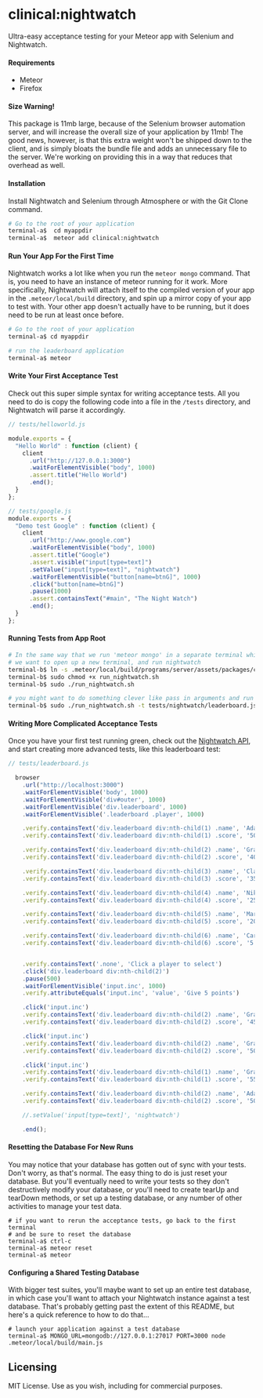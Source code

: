 clinical:nightwatch
===================

Ultra-easy acceptance testing for your Meteor app with Selenium and Nightwatch.


####  Requirements

  - Meteor
  - Firefox

####  Size Warning!
This package is 11mb large, because of the Selenium browser automation server, and will increase the overall size of your application by 11mb!  The good news, however, is that this extra weight won't be shipped down to the client, and is simply bloats the bundle file and adds an unnecessary file to the server.  We're working on providing this in a way that reduces that overhead as well.


####  Installation
Install Nightwatch and Selenium through Atmosphere or with the Git Clone command.

````sh
# Go to the root of your application
terminal-a$  cd myappdir
terminal-a$  meteor add clinical:nightwatch

````

####  Run Your App For the First Time

Nightwatch works a lot like when you run the ``meteor mongo`` command.  That is, you need to have an instance of meteor running for it work.  More specifically, Nightwatch will attach itself to the compiled version of your app in the ``.meteor/local/build`` directory, and spin up a mirror copy of your app to test with.  Your other app doesn't actually have to be running, but it does need to be run at least once before.

````sh
# Go to the root of your application
terminal-a$ cd myappdir

# run the leaderboard application
terminal-a$ meteor
````

#### Write Your First Acceptance Test
Check out this super simple syntax for writing acceptance tests.  All you need to do is copy the following code into a file in the ``/tests`` directory, and Nightwatch will parse it accordingly.

````js
// tests/helloworld.js

module.exports = {
  "Hello World" : function (client) {
    client
      .url("http://127.0.0.1:3000")
      .waitForElementVisible("body", 1000)
      .assert.title("Hello World")
      .end();
  }
};

// tests/google.js
module.exports = {
  "Demo test Google" : function (client) {
    client
      .url("http://www.google.com")
      .waitForElementVisible("body", 1000)
      .assert.title("Google")
      .assert.visible("input[type=text]")
      .setValue("input[type=text]", "nightwatch")
      .waitForElementVisible("button[name=btnG]", 1000)
      .click("button[name=btnG]")
      .pause(1000)
      .assert.containsText("#main", "The Night Watch")
      .end();
  }
};

````


####  Running Tests from App Root
````sh
# In the same way that we run 'meteor mongo' in a separate terminal while our application is already running,
# we want to open up a new terminal, and run nightwatch
terminal-b$ ln -s .meteor/local/build/programs/server/assets/packages/clinical_nightwatch/launch_nightwatch_from_app_root.sh run_nightwatch.sh
terminal-b$ sudo chmod +x run_nightwatch.sh
terminal-b$ sudo ./run_nightwatch.sh

# you might want to do something clever like pass in arguments and run specific tests
terminal-b$ sudo ./run_nightwatch.sh -t tests/nightwatch/leaderboard.js
````



####  Writing More Complicated Acceptance Tests

Once you have your first test running green, check out the [Nightwatch API](http://nightwatchjs.org/api#assert-attributeEquals), and start creating more advanced tests, like this leaderboard test:
````js
// tests/leaderboard.js

  browser
    .url("http://localhost:3000")
    .waitForElementVisible('body', 1000)
    .waitForElementVisible('div#outer', 1000)
    .waitForElementVisible('div.leaderboard', 1000)
    .waitForElementVisible('.leaderboard .player', 1000)

    .verify.containsText('div.leaderboard div:nth-child(1) .name', 'Ada Lovelace')
    .verify.containsText('div.leaderboard div:nth-child(1) .score', '50')

    .verify.containsText('div.leaderboard div:nth-child(2) .name', 'Grace Hopper')
    .verify.containsText('div.leaderboard div:nth-child(2) .score', '40')

    .verify.containsText('div.leaderboard div:nth-child(3) .name', 'Claude Shannon')
    .verify.containsText('div.leaderboard div:nth-child(3) .score', '35')

    .verify.containsText('div.leaderboard div:nth-child(4) .name', 'Nikola Tesla')
    .verify.containsText('div.leaderboard div:nth-child(4) .score', '25')

    .verify.containsText('div.leaderboard div:nth-child(5) .name', 'Marie Curie')
    .verify.containsText('div.leaderboard div:nth-child(5) .score', '20')

    .verify.containsText('div.leaderboard div:nth-child(6) .name', 'Carl Friedrich Gauss')
    .verify.containsText('div.leaderboard div:nth-child(6) .score', '5')


    .verify.containsText('.none', 'Click a player to select')
    .click('div.leaderboard div:nth-child(2)')
    .pause(500)
    .waitForElementVisible('input.inc', 1000)
    .verify.attributeEquals('input.inc', 'value', 'Give 5 points')

    .click('input.inc')
    .verify.containsText('div.leaderboard div:nth-child(2) .name', 'Grace Hopper')
    .verify.containsText('div.leaderboard div:nth-child(2) .score', '45')

    .click('input.inc')
    .verify.containsText('div.leaderboard div:nth-child(2) .name', 'Grace Hopper')
    .verify.containsText('div.leaderboard div:nth-child(2) .score', '50')

    .click('input.inc')
    .verify.containsText('div.leaderboard div:nth-child(1) .name', 'Grace Hopper')
    .verify.containsText('div.leaderboard div:nth-child(1) .score', '55')

    .verify.containsText('div.leaderboard div:nth-child(2) .name', 'Ada Lovelace')
    .verify.containsText('div.leaderboard div:nth-child(2) .score', '50')

    //.setValue('input[type=text]', 'nightwatch')

    .end();
````

#### Resetting the Database For New Runs
You may notice that your database has gotten out of sync with your tests.  Don't worry, as that's normal.  The easy thing to do is just reset your database.  But you'll eventually need to write your tests so they don't destructively modify your database, or you'll need to create tearUp and tearDown methods, or set up a testing database, or any number of other activities to manage your test data.

````
# if you want to rerun the acceptance tests, go back to the first terminal
# and be sure to reset the database
terminal-a$ ctrl-c
terminal-a$ meteor reset
terminal-a$ meteor
````

####  Configuring a Shared Testing Database
With bigger test suites, you'll maybe want to set up an entire test database, in which case you'll want to attach your Nightwatch instance against a test database.  That's probably getting past the extent of this README, but here's a quick reference to how to do that...

````
# launch your application against a test database
terminal-a$ MONGO_URL=mongodb://127.0.0.1:27017 PORT=3000 node .meteor/local/build/main.js
````


Licensing
------------------------

MIT License. Use as you wish, including for commercial purposes.

